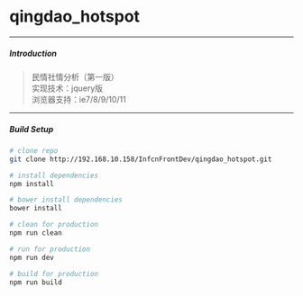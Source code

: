 # qingdao_hotspot

---
##### Introduction

>民情社情分析（第一版）<br>
>实现技术：jquery版<br>
>浏览器支持：ie7/8/9/10/11

---
##### Build Setup

``` bash
# clone repo
git clone http://192.168.10.158/InfcnFrontDev/qingdao_hotspot.git

# install dependencies
npm install

# bower install dependencies
bower install

# clean for production
npm run clean

# run for production
npm run dev

# build for production
npm run build
```